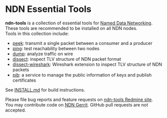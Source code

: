# NDN Essential Tools

**ndn-tools** is a collection of essential tools for
[Named Data Networking](http://named-data.net/).
These tools are recommended to be installed on all NDN nodes.  
Tools in this collection include:

* [peek](tools/peek): transmit a single packet between a consumer and a producer
* [ping](tools/ping): test reachability between two nodes
* [dump](tools/dump): analyze traffic on wire
* [dissect](tools/dissect): inspect TLV structure of NDN packet format
* [dissect-wireshark](tools/dissect-wireshark): Wireshark extension to inspect TLV structure of NDN
  packets
* [pib](tools/pib): a service to manage the public information of keys and publish certificates

See [INSTALL.md](INSTALL.md) for build instructions.

Please file bug reports and feature requests on
[ndn-tools Redmine site](http://redmine.named-data.net/projects/ndn-tools).  
You may contribute code on [NDN Gerrit](http://gerrit.named-data.net).
GitHub pull requests are not accepted.
